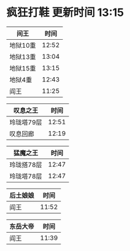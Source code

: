 # 疯狂打鞋 更新时间 13:15

| 间王   | 时间    |
|--------|-------|
| 地狱10重 | 12:52 |
| 地狱13重 | 13:04 |
| 地狱15重 | 13:15 |
| 地狱4重 | 12:43 |
| 阎王 | 11:25 |

| 叹息之王   | 时间    |
|--------|-------|
| 玲珑塔79层 | 12:51 |
| 叹息回廊 | 12:19 |

| 猛魔之王   | 时间    |
|--------|-------|
| 玲珑搭78层 | 12:47 |
| 玲珑塔78层 | 12:47 |

| 后土娘娘   | 时间    |
|--------|-------|
| 阎王 | 11:52 |

| 东岳大帝   | 时间    |
|--------|-------|
| 阎王 | 11:39 |
